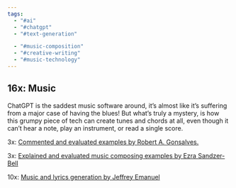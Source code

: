 ```yaml
---
tags:
  - "#ai"
  - "#chatgpt"
  - "#text-generation"

  - "#music-composition"
  - "#creative-writing"
  - "#music-technology"
---
```

## 16x: Music

ChatGPT is the saddest music software around, it’s almost like it’s suffering from a major case of having the blues! But what’s truly a mystery, is how this grumpy piece of tech can create tunes and chords at all, even though it can’t hear a note, play an instrument, or read a single score.

3x: [Commented and evaluated examples by Robert A. Gonsalves.](https://towardsdatascience.com/using-chatgpt-as-a-creative-writing-partner-part-2-music-d2fd7501c268)

3x: [Explained and evaluated music composing examples by Ezra Sandzer-Bell](https://www.audiocipher.com/post/chatgpt-music)

10x: [Music and lyrics generation by Jeffrey Emanuel](https://twitter.com/doodlestein/status/1599551670140051458)